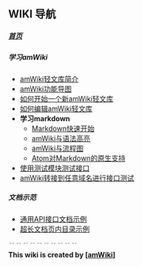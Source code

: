 
## WIKI 导航

##### [首页](/tevinli/amWiki/wiki)

##### 学习amWiki
- [amWiki轻文库简介](/tevinli/amWiki/wiki/amWiki轻文库简介 "amWiki轻文库简介")
- [amWiki功能导图](/tevinli/amWiki/wiki/amWiki功能导图 "amWiki功能导图")
- [如何开始一个新amWiki轻文库](/tevinli/amWiki/wiki/如何开始一个新amWiki轻文库 "如何开始一个新amWiki轻文库")
- [如何编辑amWiki轻文库](/tevinli/amWiki/wiki/如何编辑amWiki轻文库 "如何编辑amWiki轻文库")
- **学习markdown**
    - [Markdown快速开始](/tevinli/amWiki/wiki/Markdown快速开始 "Markdown快速开始")
    - [amWiki与语法高亮](/tevinli/amWiki/wiki/amWiki与语法高亮 "amWiki与语法高亮")
    - [amWiki与流程图](/tevinli/amWiki/wiki/amWiki与流程图 "amWiki与流程图")
    - [Atom对Markdown的原生支持](/tevinli/amWiki/wiki/Atom对Markdown的原生支持 "Atom对Markdown的原生支持")
- [使用测试模块测试接口](/tevinli/amWiki/wiki/使用测试模块测试接口 "使用测试模块测试接口")
- [amWiki转接到任意域名进行接口测试](/tevinli/amWiki/wiki/amWiki转接到任意域名进行接口测试 "amWiki转接到任意域名进行接口测试")

##### 文档示范
- [通用API接口文档示例](/tevinli/amWiki/wiki/通用API接口文档示例 "通用API接口文档示例")
- [超长文档页内目录示例](/tevinli/amWiki/wiki/超长文档页内目录示例 "超长文档页内目录示例")


﹊﹊﹊﹊﹊﹊﹊﹊﹊﹊  
**This wiki is created by [[amWiki](https://amwiki.org)]**